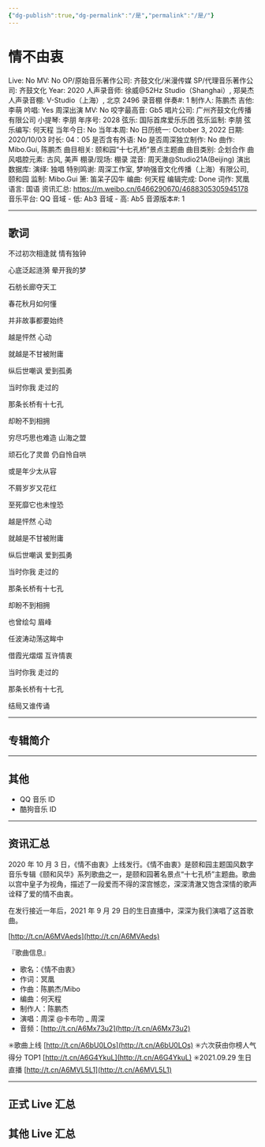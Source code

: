```yaml
---
{"dg-publish":true,"dg-permalink":"/是","permalink":"/是/"}
---
```



# 情不由衷

Live: No
MV: No
OP/原始音乐著作公司: 齐鼓文化/米漫传媒
SP/代理音乐著作公司: 齐鼓文化
Year: 2020
人声录音师: 徐威@52Hz Studio（Shanghai）, 郑昊杰
人声录音棚: V-Studio（上海）, 北京 2496 录音棚
伴奏#: 1
制作人: 陈鹏杰
吉他: 李萌
吟唱: Yes
周深出演 MV: No
咬字最高音: Gb5
唱片公司: 广州齐鼓文化传播有限公司
小提琴: 李朋
年序号: 2028
弦乐: 国际首席爱乐乐团
弦乐监制: 李朋
弦乐编写: 何天程
当年今日: No
当年本周: No
日历统一: October 3, 2022
日期: 2020/10/03
时长: 04：05
是否含有外语: No
是否周深独立制作: No
曲作: Mibo.Gui, 陈鹏杰
曲目相关: 颐和园“十七孔桥”景点主题曲
曲目类别: 企划合作
曲风唱腔元素: 古风, 美声
棚录/现场: 棚录
混音: 周天澈@Studio21A(Beijing)
演出数据库:
演绎: 独唱
特别鸣谢: 周深工作室, 梦响强音文化传播（上海）有限公司, 颐和园
监制: Mibo.Gui
箫: 笛呆子囚牛
编曲: 何天程
编辑完成: Done
词作: 冥凰
语言: 国语
资讯汇总: https://m.weibo.cn/6466290670/4688305305945178
音乐平台: QQ
音域 - 低: Ab3
音域 - 高: Ab5
音源版本#: 1

---

## 歌词

不过初次相逢就 情有独钟

心底泛起涟漪 晕开我的梦

石舫长廊夺天工

春花秋月如何懂

并非故事都要始终

越是怦然 心动

就越是不甘被附庸

纵后世嘲讽 爱到孤勇

当时你我 走过的

那条长桥有十七孔

却盼不到相拥

穷尽巧思也难造 山海之盟

顽石化了灵兽 仍自怜自哄

或是年少太从容

不屑岁岁又花红

至死靡它也未惶恐

越是怦然 心动

就越是不甘被附庸

纵后世嘲讽 爱到孤勇

当时你我 走过的

那条长桥有十七孔

却盼不到相拥

也曾绘勾 眉峰

任波涛动荡这眸中

借霞光熠熠 互许情衷

当时你我 走过的

那条长桥有十七孔

结局又谁传诵

---

## 专辑简介

---

## 其他

- QQ 音乐 ID
- 酷狗音乐 ID

---

## 资讯汇总

   2020 年 10 月 3 日，《情不由衷》上线发行。《情不由衷》是颐和园主题国风数字音乐专辑《颐和风华》系列歌曲之一，是颐和园著名景点“十七孔桥”主题曲。歌曲以宫中皇子为视角，描述了一段爱而不得的深宫憾恋，深深清澈又饱含深情的歌声诠释了爱的情不由衷。

 在发行接近一年后，2021 年 9 月 29 日的生日直播中，深深为我们演唱了这首歌曲。

[http://t.cn/A6MVAeds](http://t.cn/A6MVAeds)

『歌曲信息』

- 歌名：《情不由衷》
- 作词：冥凰
- 作曲：陈鹏杰/Mibo
- 编曲：何天程
- 制作人：陈鹏杰
- 演唱：周深 @卡布叻 _ 周深
- 音频：[http://t.cn/A6Mx73u2](http://t.cn/A6Mx73u2)

✳️歌曲上线 [http://t.cn/A6bU0LOs](http://t.cn/A6bU0LOs)
✳️六次获由你榜人气得分 TOP1 [http://t.cn/A6G4YkuL](http://t.cn/A6G4YkuL)
✳️2021.09.29 生日直播 [http://t.cn/A6MVL5L1](http://t.cn/A6MVL5L1)

---

## 正式 Live 汇总

## 其他 Live 汇总
